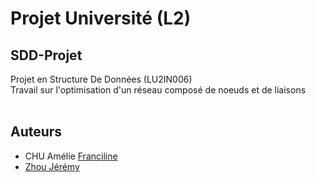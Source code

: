 # Projet Université (L2)
## SDD-Projet
Projet en Structure De Données (LU2IN006)<br/>
Travail sur l'optimisation d'un réseau composé de noeuds et de liaisons
<br/><br/>

## Auteurs
- CHU Amélie [Franciline](https://github.com/Franciline)
- [Zhou Jérémy](https://github.com/FlyFird) 
